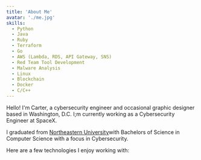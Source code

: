 ```yaml
---
title: 'About Me'
avatar: './me.jpg'
skills:
  - Python
  - Java
  - Ruby
  - Terraform
  - Go
  - AWS (Lambda, RDS, API Gateway, SNS)
  - Red Team Tool Development
  - Malware Analysis
  - Linux
  - Blockchain
  - Docker
  - C/C++
---
```


Hello! I'm Carter, a cybersecurity engineer and occasional graphic designer based in Washington, D.C. I;m currently working as a Cybersecurity Engineer at SpaceX.

I graduated from [Northeastern University](https://www.khoury.northeastern.edu/)with Bachelors of Science in Computer Science with a focus in Cybersecurity.

Here are a few technologies I enjoy working with:

